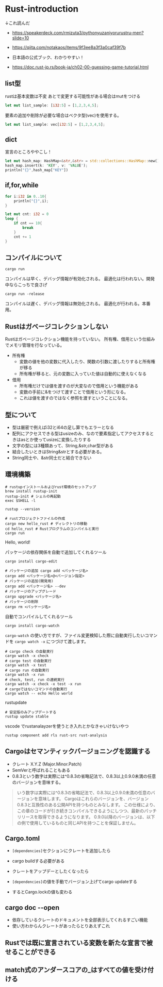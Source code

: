 # Rust-introduction

↓これ読んだ
- https://speakerdeck.com/rmizuta3/pythonyuzaniyorurustru-men?slide=10
- https://qiita.com/notakaos/items/9f3ee8a3f3a0caf39f7b

- 日本語の公式ブック、わかりやすい！
- https://doc.rust-jp.rs/book-ja/ch02-00-guessing-game-tutorial.html

## list型

rustは基本変数は不変
あとで変更する可能性がある場合はmutをつける

```rs
let mut list_sample: [i32:5] = [1,2,3,4,5];
```

要素の追加や削除が必要な場合はベクタ型(vec)を使用する。
```rs
let mut list_sample: vec[i32:5] = [1,2,3,4,5];
```

## dict

宣言のところややこし！

```rs
let mut hash_map: HashMap<&str,&str> = std::collections::HashMap::new();
hash_map.insert(k: 'KEY', v: 'VALUE');
println("{}",hash_map["KEY"])
```

## if,for,while
```rs
for i:i32 in 0..10{
    println("{}",i);
}
```

```rs
let mut cnt: i32 = 0
loop {
    if cnt == 10{
        break
    }
    cnt += 1
}
```

## コンパイルについて

```
cargo run 
```
コンパイルは早く、デバッグ情報が有効化される。
最適化は行われない。開発中ならこっちで良さげ

```
cargo run -release
```
コンパイルは遅く、デバッグ情報は無効化される。
最適化が行われる。本番用。

## Rustはガベージコレクションしない
Rustはガベージコレクション機能を持っていない。
所有権、借用という仕組みでメモリ管理を行なっている。

- 所有権
  - 変数の値を他の変数に代入したり、関数の引数に渡したりすると所有権が移る
  - 所有権が移ると、元の変数に入っていた値は自動的に使えなくなる
- 借用
  - 所有権だけでは値を渡すのが大変なので借用という機能がある
  - 変数の手前に&をつけて渡すことで借用という形になる。
  - これは値を渡すのではなく参照を渡すということになる。

## 型について
- 型は厳密で例えばi32とi64の足し算でもエラーとなる
- 配列にアクセスできる型はusizeのみ、なので要素指定してアクセスするときはasとか使ってusizeに変換したりする
- 文字の型には3種類あって、String,&str,char型がある
- 結合したいときはString&strとする必要がある。
- String同士や、&str同士だと結合できない


## 環境構築
```
# rustupインストールおよびrust環境のセットアップ 
brew install rustup-init 
rustup-init # シェルの再起動 
exec $SHELL -l

rustup --version
```


```
# rustプロジェクトファイルの作成 
cargo new hello_rust # ディレクトリの移動 
cd hello_rust # Rustプログラムのコンパイルと実行 
cargo run

```
Hello, world!


パッケージの依存関係を自動で追加してくれるツール
```
cargo install cargo-edit
```

```
# パッケージの追加 cargo add <パッケージ名> 
cargo add <パッケージ名>@<バージョン指定> 
# パッケージの追加(開発用) 
cargo add <パッケージ名> --dev 
# パッケージのアップグレード 
cargo upgrade <パッケージ名> 
# パッケージの削除 
cargo rm <パッケージ名>
```


自動でコンパイルしてくれるツール
```
cargo install cargo-watch
```

`cargo-watch` の使い方ですが、ファイル変更検知した際に自動実行したいコマンドを `cargo watch -x` につづけて渡します。

```
# cargo check の自動実行 
cargo watch -x check 
# cargo test の自動実行 
cargo watch -x test 
# cargo run の自動実行 
cargo watch -x run 
# check, test, run の連続実行 
cargo watch -x check -x test -x run 
# cargoではないコマンドの自動実行 
cargo watch -- echo Hello world
```


rustupdate
```
# 安定版のみアップデートする 
rustup update stable
```

vscode でrustanalayzerを使うとき入れとかなきゃいけないやつ
```
rustup component add rls rust-src rust-analysis
```

## Cargoはセマンティックバージョニングを認識する
- クレート X.Y.Z (Major.Minor.Patch) 
- SemVerと呼ばれることもある
- 0.8.3という数字は実際には^0.8.3の省略記法で、0.8.3以上0.9.0未満の任意のバージョンを意味する。
>いう数字は実際には^0.8.3の省略記法で、0.8.3以上0.9.0未満の任意のバージョンを意味します。 Cargoはこれらのバージョンを、バージョン0.8.3と互換性のある公開APIを持つものとみなします。 この仕様により、この章のコードが引き続きコンパイルできるようにしつつ、最新のパッチリリースを取得できるようになります。 0.9.0以降のバージョンは、以下の例で使用しているものと同じAPIを持つことを保証しません。

## Cargo.toml
- `[dependencies]`セクションにクレートを追加したら
- cargo buildする必要がある

- クレートをアップデーとしたくなったら 
- `[dependencies]`の値を手動でバージョン上げてcargo updateする
- するとCargo.lockの値も変わる

## cargo doc --open
- 依存しているクレートのドキュメントを全部表示してくれるすごい機能
- 使い方わからんクレートがあったらとりあえずこれ

## Rustでは既に宣言されている変数を新たな宣言で被せることができる

## match式のアンダースコアの_はすべての値を受け付ける